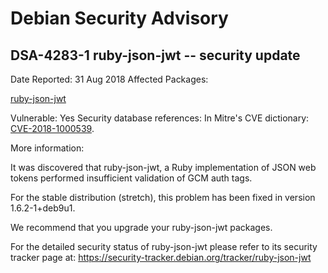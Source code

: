 
Debian Security Advisory
========================


DSA-4283-1 ruby-json-jwt -- security update
-------------------------------------------



Date Reported:
31 Aug 2018
Affected Packages:

[ruby-json-jwt](https://packages.debian.org/src:ruby-json-jwt)

Vulnerable:
Yes
Security database references:
In Mitre's CVE dictionary: [CVE-2018-1000539](https://security-tracker.debian.org/tracker/CVE-2018-1000539).  

More information:

It was discovered that ruby-json-jwt, a Ruby implementation of JSON web
tokens performed insufficient validation of GCM auth tags.


For the stable distribution (stretch), this problem has been fixed in
version 1.6.2-1+deb9u1.


We recommend that you upgrade your ruby-json-jwt packages.


For the detailed security status of ruby-json-jwt please refer to
its security tracker page at:
<https://security-tracker.debian.org/tracker/ruby-json-jwt>





